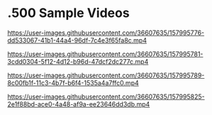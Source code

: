 # .500 Sample Videos

https://user-images.githubusercontent.com/36607635/157995776-dd533067-41b1-44a4-96df-7c4e3f65fa8c.mp4

https://user-images.githubusercontent.com/36607635/157995781-3cdd0304-5f12-4d12-b96d-47dcf2dc277c.mp4

https://user-images.githubusercontent.com/36607635/157995789-8c00fb1f-11c3-4b7f-b6f4-1535a4a7ffc0.mp4

https://user-images.githubusercontent.com/36607635/157995825-2e1f88bd-ace0-4a48-af9a-ee23646dd3db.mp4

